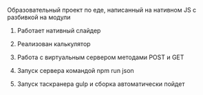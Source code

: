 Образовательный проект по еде, написанный на нативном JS с разбивкой на модули

1. Работает нативный слайдер
2. Реализован калькулятор
3. Работа с виртуальным сервером методами POST и GET

1. Запуск сервера командой npm run json
2. Запуск таскранера gulp и сборка автоматически пойдет